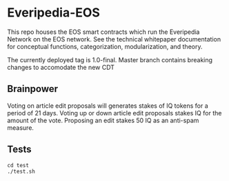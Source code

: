 # Everipedia-EOS

This repo houses the EOS smart contracts which run the Everipedia Network on the EOS network. See the technical whitepaper documentation for conceptual functions, categorization, modularization, and theory.

The currently deployed tag is 1.0-final. Master branch contains breaking changes to accomodate the new CDT

## Brainpower
Voting on article edit proposals will generates stakes of IQ tokens for a period of 21 days. Voting up or down article edit proposals stakes IQ for the amount of the vote. Proposing an edit stakes 50 IQ as an anti-spam measure.

## Tests

```
cd test
./test.sh
```
